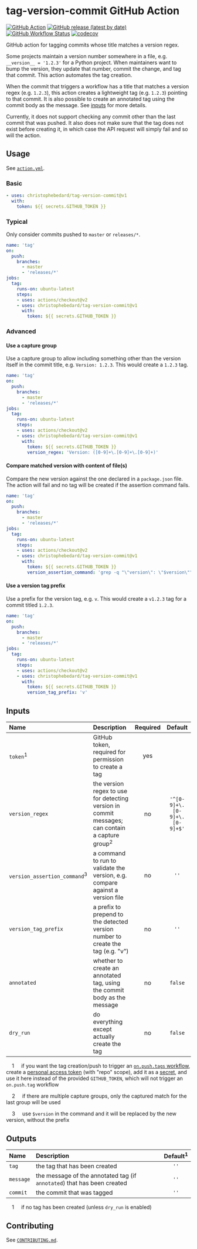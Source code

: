 # tag-version-commit GitHub Action

[![GitHub Action](https://img.shields.io/badge/action-tag--version--commit-blue?logo=github)](https://github.com/marketplace/actions/tag-version-commit)
[![GitHub release (latest by date)](https://img.shields.io/github/v/release/christophebedard/tag-version-commit?color=blue)](https://github.com/christophebedard/tag-version-commit/releases)
[![GitHub Workflow Status](https://github.com/christophebedard/tag-version-commit/workflows/test/badge.svg?branch=master)](https://github.com/christophebedard/tag-version-commit/actions)
[![codecov](https://codecov.io/gh/christophebedard/tag-version-commit/branch/master/graph/badge.svg)](https://codecov.io/gh/christophebedard/tag-version-commit)

GitHub action for tagging commits whose title matches a version regex.

Some projects maintain a version number somewhere in a file, e.g. `__version__ = '1.2.3'` for a Python project.
When maintainers want to bump the version, they update that number, commit the change, and tag that commit.
This action automates the tag creation.

When the commit that triggers a workflow has a title that matches a version regex (e.g. `1.2.3`), this action creates a lightweight tag (e.g. `1.2.3`) pointing to that commit.
It is also possible to create an annotated tag using the commit body as the message.
See [inputs](#inputs) for more details.

Currently, it does not support checking any commit other than the last commit that was pushed.
It also does not make sure that the tag does not exist before creating it, in which case the API request will simply fail and so will the action.

## Usage

See [`action.yml`](./action.yml).

### Basic

```yaml
- uses: christophebedard/tag-version-commit@v1
  with:
    token: ${{ secrets.GITHUB_TOKEN }}
```

### Typical

Only consider commits pushed to `master` or `releases/*`.

```yaml
name: 'tag'
on:
  push:
    branches:
      - master
      - 'releases/*'
jobs:
  tag:
    runs-on: ubuntu-latest
    steps:
    - uses: actions/checkout@v2
    - uses: christophebedard/tag-version-commit@v1
      with:
        token: ${{ secrets.GITHUB_TOKEN }}
```

### Advanced

#### Use a capture group

Use a capture group to allow including something other than the version itself in the commit title, e.g. `Version: 1.2.3`.
This would create a `1.2.3` tag.

```yaml
name: 'tag'
on:
  push:
    branches:
      - master
      - 'releases/*'
jobs:
  tag:
    runs-on: ubuntu-latest
    steps:
    - uses: actions/checkout@v2
    - uses: christophebedard/tag-version-commit@v1
      with:
        token: ${{ secrets.GITHUB_TOKEN }}
        version_regex: 'Version: ([0-9]+\.[0-9]+\.[0-9]+)'
```

#### Compare matched version with content of file(s)

Compare the new version against the one declared in a `package.json` file.
The action will fail and no tag will be created if the assertion command fails.

```yaml
name: 'tag'
on:
  push:
    branches:
      - master
      - 'releases/*'
jobs:
  tag:
    runs-on: ubuntu-latest
    steps:
    - uses: actions/checkout@v2
    - uses: christophebedard/tag-version-commit@v1
      with:
        token: ${{ secrets.GITHUB_TOKEN }}
        version_assertion_command: 'grep -q "\"version\": \"$version\"" package.json'
```

#### Use a version tag prefix

Use a prefix for the version tag, e.g. `v`.
This would create a `v1.2.3` tag for a commit titled `1.2.3`.

```yaml
name: 'tag'
on:
  push:
    branches:
      - master
      - 'releases/*'
jobs:
  tag:
    runs-on: ubuntu-latest
    steps:
    - uses: actions/checkout@v2
    - uses: christophebedard/tag-version-commit@v1
      with:
        token: ${{ secrets.GITHUB_TOKEN }}
        version_tag_prefix: 'v'
```

## Inputs

|Name|Description|Required|Default|
|:---|:----------|:------:|:-----:|
|`token`<sup>1</sup>|GitHub token, required for permission to create a tag|yes||
|`version_regex`|the version regex to use for detecting version in commit messages; can contain a capture group<sup>2</sup>|no|`'^[0-9]+\.[0-9]+\.[0-9]+$'`|
|`version_assertion_command`<sup>3</sup>|a command to run to validate the version, e.g. compare against a version file|no|`''`|
|`version_tag_prefix`|a prefix to prepend to the detected version number to create the tag (e.g. "v")|no|`''`|
|`annotated`|whether to create an annotated tag, using the commit body as the message|no|`false`|
|`dry_run`|do everything except actually create the tag|no|`false`|

&nbsp;&nbsp;&nbsp;&nbsp;1&nbsp;&nbsp;&nbsp;&nbsp; if you want the tag creation/push to trigger an [`on.push.tags` workflow](https://docs.github.com/en/actions/reference/workflow-syntax-for-github-actions#onpushpull_requestbranchestags), create a [personal access token](https://github.com/settings/tokens) (with "repo" scope), add it as a [secret](https://help.github.com/en/actions/configuring-and-managing-workflows/creating-and-storing-encrypted-secrets), and use it here instead of the provided `GITHUB_TOKEN`, which will not trigger an `on.push.tag` workflow

&nbsp;&nbsp;&nbsp;&nbsp;2&nbsp;&nbsp;&nbsp;&nbsp; if there are multiple capture groups, only the captured match for the last group will be used

&nbsp;&nbsp;&nbsp;&nbsp;3&nbsp;&nbsp;&nbsp;&nbsp; use `$version` in the command and it will be replaced by the new version, without the prefix

## Outputs

|Name|Description|Default<sup>1</sup>|
|:---|:----------|:-----:|
|`tag`|the tag that has been created|`''`|
|`message`|the message of the annotated tag (if `annotated`) that has been created|`''`|
|`commit`|the commit that was tagged|`''`|

&nbsp;&nbsp;&nbsp;&nbsp;1&nbsp;&nbsp;&nbsp;&nbsp; if no tag has been created (unless `dry_run` is enabled)

## Contributing

See [`CONTRIBUTING.md`](./CONTRIBUTING.md).
